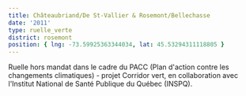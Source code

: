 ```yaml
---
title: Châteaubriand/De St-Vallier & Rosemont/Bellechasse
date: '2011'
type: ruelle_verte
district: rosemont
position: { lng: -73.59925363344034, lat: 45.53294311118805 }
---
```


Ruelle hors mandat dans le cadre du PACC (Plan d'action contre les changements climatiques) - projet Corridor vert, en collaboration avec l'Institut National de Santé Publique du Québec (INSPQ).